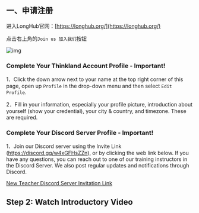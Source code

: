 ## 一、申请注册
进入LongHub官网：[https://longhub.org/](https://longhub.org/)

点击右上角的`Join us 加入我们`按钮

![img](../assets/T14.png)

### Complete Your Thinkland Account Profile - Important!
1．Click the down arrow next to your name at the top right corner of this page, open up `Profile` in the drop-down menu and then select `Edit Profile`.

2．Fill in your information, especially your profile picture, introduction about yourself (show your credential), your city & country, and timezone. These are required.

### Complete Your Discord Server Profile - Important!
1．Join our Discord server using the Invite Link (https://discord.gg/w4xGFHsZZn), or by clicking the web link below. If you have any questions, you can reach out to one of our training instructors in the Discord Server. We also post regular updates and notifications through Discord.

[New Teacher Discord Server Invitation Link](https://discord.com/invite/w4xGFHsZZn)


## Step 2: Watch Introductory Video


